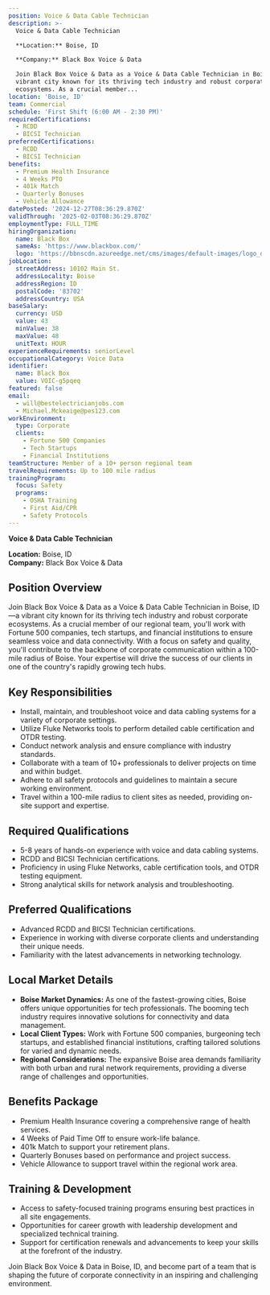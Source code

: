 ```yaml
---
position: Voice & Data Cable Technician
description: >-
  Voice & Data Cable Technician  

  **Location:** Boise, ID  

  **Company:** Black Box Voice & Data  

  Join Black Box Voice & Data as a Voice & Data Cable Technician in Boise, ID—a
  vibrant city known for its thriving tech industry and robust corporate
  ecosystems. As a crucial member...
location: 'Boise, ID'
team: Commercial
schedule: 'First Shift (6:00 AM - 2:30 PM)'
requiredCertifications:
  - RCDD
  - BICSI Technician
preferredCertifications:
  - RCDD
  - BICSI Technician
benefits:
  - Premium Health Insurance
  - 4 Weeks PTO
  - 401k Match
  - Quarterly Bonuses
  - Vehicle Allowance
datePosted: '2024-12-27T08:36:29.870Z'
validThrough: '2025-02-03T08:36:29.870Z'
employmentType: FULL_TIME
hiringOrganization:
  name: Black Box
  sameAs: 'https://www.blackbox.com/'
  logo: 'https://bbnscdn.azureedge.net/cms/images/default-images/logo_dark.png'
jobLocation:
  streetAddress: 10102 Main St.
  addressLocality: Boise
  addressRegion: ID
  postalCode: '83702'
  addressCountry: USA
baseSalary:
  currency: USD
  value: 43
  minValue: 38
  maxValue: 48
  unitText: HOUR
experienceRequirements: seniorLevel
occupationalCategory: Voice Data
identifier:
  name: Black Box
  value: VOIC-g5pqeq
featured: false
email:
  - will@bestelectricianjobs.com
  - Michael.Mckeaige@pes123.com
workEnvironment:
  type: Corporate
  clients:
    - Fortune 500 Companies
    - Tech Startups
    - Financial Institutions
teamStructure: Member of a 10+ person regional team
travelRequirements: Up to 100 mile radius
trainingProgram:
  focus: Safety
  programs:
    - OSHA Training
    - First Aid/CPR
    - Safety Protocols
---
```




**Voice & Data Cable Technician**

**Location:** Boise, ID  
**Company:** Black Box Voice & Data  

## Position Overview
Join Black Box Voice & Data as a Voice & Data Cable Technician in Boise, ID—a vibrant city known for its thriving tech industry and robust corporate ecosystems. As a crucial member of our regional team, you'll work with Fortune 500 companies, tech startups, and financial institutions to ensure seamless voice and data connectivity. With a focus on safety and quality, you'll contribute to the backbone of corporate communication within a 100-mile radius of Boise. Your expertise will drive the success of our clients in one of the country's rapidly growing tech hubs.

## Key Responsibilities
- Install, maintain, and troubleshoot voice and data cabling systems for a variety of corporate settings.
- Utilize Fluke Networks tools to perform detailed cable certification and OTDR testing.
- Conduct network analysis and ensure compliance with industry standards.
- Collaborate with a team of 10+ professionals to deliver projects on time and within budget.
- Adhere to all safety protocols and guidelines to maintain a secure working environment.
- Travel within a 100-mile radius to client sites as needed, providing on-site support and expertise.

## Required Qualifications
- 5-8 years of hands-on experience with voice and data cabling systems.
- RCDD and BICSI Technician certifications.
- Proficiency in using Fluke Networks, cable certification tools, and OTDR testing equipment.
- Strong analytical skills for network analysis and troubleshooting.

## Preferred Qualifications
- Advanced RCDD and BICSI Technician certifications.
- Experience in working with diverse corporate clients and understanding their unique needs.
- Familiarity with the latest advancements in networking technology.

## Local Market Details
- **Boise Market Dynamics:** As one of the fastest-growing cities, Boise offers unique opportunities for tech professionals. The booming tech industry requires innovative solutions for connectivity and data management.
- **Local Client Types:** Work with Fortune 500 companies, burgeoning tech startups, and established financial institutions, crafting tailored solutions for varied and dynamic needs.
- **Regional Considerations:** The expansive Boise area demands familiarity with both urban and rural network requirements, providing a diverse range of challenges and opportunities.

## Benefits Package
- Premium Health Insurance covering a comprehensive range of health services.
- 4 Weeks of Paid Time Off to ensure work-life balance.
- 401k Match to support your retirement plans.
- Quarterly Bonuses based on performance and project success.
- Vehicle Allowance to support travel within the regional work area.

## Training & Development
- Access to safety-focused training programs ensuring best practices in all site engagements.
- Opportunities for career growth with leadership development and specialized technical training.
- Support for certification renewals and advancements to keep your skills at the forefront of the industry.

Join Black Box Voice & Data in Boise, ID, and become part of a team that is shaping the future of corporate connectivity in an inspiring and challenging environment.
